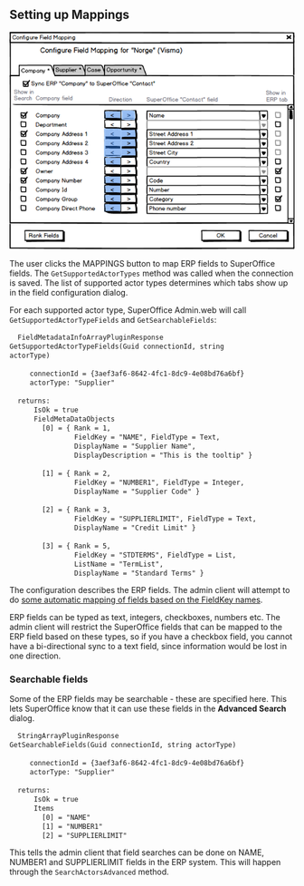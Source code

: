 <properties date="2016-05-10"
SortOrder="2"
/>

Setting up Mappings
-------------------

![](../Erp%20Sync%20Connector%20Interface_files/image007.png)

The user clicks the MAPPINGS button to map ERP fields to SuperOffice fields. The `GetSupportedActorTypes` method was called when the connection is saved. The list of supported actor types determines which tabs show up in the field configuration dialog.

For each supported actor type, SuperOffice Admin.web will call `GetSupportedActorTypeFields` and `GetSearchableFields`:

```
  FieldMetadataInfoArrayPluginResponse 
GetSupportedActorTypeFields(Guid connectionId, string
actorType)

     connectionId = {3aef3af6-8642-4fc1-8dc9-4e08bd76a6bf}
     actorType: "Supplier"

  returns:
      IsOk = true
      FieldMetaDataObjects
        [0] = { Rank = 1,
                FieldKey = "NAME", FieldType = Text,
                DisplayName = "Supplier Name",
                DisplayDescription = "This is the tooltip" }

        [1] = { Rank = 2,
                FieldKey = "NUMBER1", FieldType = Integer,
                DisplayName = "Supplier Code" }

        [2] = { Rank = 3,
                FieldKey = "SUPPLIERLIMIT", FieldType = Text,
                DisplayName = "Credit Limit" }

        [3] = { Rank = 5,
                FieldKey = "STDTERMS", FieldType = List,
                ListName = "TermList",
                DisplayName = "Standard Terms" }
```

The configuration describes the ERP fields. The admin client will attempt to do [some automatic mapping of fields based on the FieldKey names](../Automatic%20Field%20Mapping.htm).

ERP fields can be typed as text, integers, checkboxes, numbers etc. The admin client will restrict the SuperOffice fields that can be mapped to the ERP field based on these types, so if you have a checkbox field, you cannot have a bi-directional sync to a text field, since information would be lost in one direction.

### Searchable fields

Some of the ERP fields may be searchable - these are specified here. This lets SuperOffice know that it can use these fields in the **Advanced Search** dialog.
```
  StringArrayPluginResponse 
GetSearchableFields(Guid connectionId, string actorType)

     connectionId = {3aef3af6-8642-4fc1-8dc9-4e08bd76a6bf}
     actorType: "Supplier"

  returns:
      IsOk = true
      Items
        [0] = "NAME"
        [1] = "NUMBER1"
        [2] = "SUPPLIERLIMIT"
```

This tells the admin client that field searches can be done on NAME, NUMBER1 and SUPPLIERLIMIT fields in the ERP system. This will happen through the `SearchActorsAdvanced` method.
